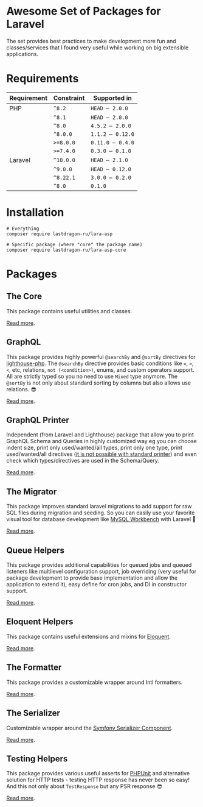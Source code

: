 # Awesome Set of Packages for Laravel

The set provides best practices to make development more fun and classes/services that I found very useful while working on big extensible applications.

# Requirements

| Requirement | Constraint | Supported in     |
|-------------|------------|------------------|
| PHP         | `^8.2`     | `HEAD ⋯ 2.0.0`   |
|             | `^8.1`     | `HEAD ⋯ 2.0.0`   |
|             | `^8.0`     | `4.5.2 ⋯ 2.0.0`  |
|             | `^8.0.0`   | `1.1.2 ⋯ 0.12.0` |
|             | `>=8.0.0`  | `0.11.0 ⋯ 0.4.0` |
|             | `>=7.4.0`  | `0.3.0 ⋯ 0.1.0`  |
| Laravel     | `^10.0.0`  | `HEAD ⋯ 2.1.0`   |
|             | `^9.0.0`   | `HEAD ⋯ 0.12.0`  |
|             | `^8.22.1`  | `3.0.0 ⋯ 0.2.0`  |
|             | `^8.0`     | `0.1.0`          |

# Installation

```shell
# Everything
composer require lastdragon-ru/lara-asp

# Specific package (where "core" the package name)
composer require lastdragon-ru/lara-asp-core
```

# Packages

## The Core

This package contains useful utilities and classes.

[Read more](packages/core/README.md).

## GraphQL

This package provides highly powerful `@searchBy` and `@sortBy`  directives for [lighthouse-php](https://lighthouse-php.com/). The `@searchBy` directive provides basic conditions like `=`, `>`, `<`, etc, relations, `not (<condition>)`, enums, and custom operators support. All are strictly typed so you no need to use `Mixed` type anymore. The `@sortBy` is not only about standard sorting by columns but also allows use relations. 😎

[Read more](packages/graphql/README.md).

## GraphQL Printer

Independent (from Laravel and Lighthouse) package that allow you to print GraphQL Schema and Queries in highly customized way eg you can choose indent size, print only used/wanted/all types, print only one type, print used/wanted/all directives ([it is not possible with standard printer](https://github.com/webonyx/graphql-php/issues/552)) and even check which types/directives are used in the Schema/Query.

[Read more](packages/graphql-printer/README.md).

## The Migrator

This package improves standard laravel migrations to add support for raw SQL files during migration and seeding. So you can easily use your favorite visual tool for database development like [MySQL Workbench](https://www.mysql.com/products/workbench/) with Laravel 🥳

[Read more](packages/migrator/README.md).

## Queue Helpers

This package provides additional capabilities for queued jobs and queued listeners like multilevel configuration support, job overriding (very useful for package development to provide base implementation and allow the application to extend it), easy define for cron jobs, and DI in constructor support.

[Read more](packages/queue/README.md).

## Eloquent Helpers

This package contains useful extensions and mixins for [Eloquent](https://laravel.com/docs/eloquent).

[Read more](packages/eloquent/README.md).

## The Formatter

This package provides a customizable wrapper around Intl formatters.

[Read more](packages/formatter/README.md).

## The Serializer

Customizable wrapper around the [Symfony Serializer Component](https://symfony.com/doc/current/components/serializer.html).

[Read more](packages/serializer/README.md).

## Testing Helpers

This package provides various useful asserts for [PHPUnit](https://phpunit.de/) and alternative solution for HTTP tests - testing HTTP response has never been so easy! And this not only about `TestResponse` but any PSR response 😎

[Read more](packages/testing/README.md).
